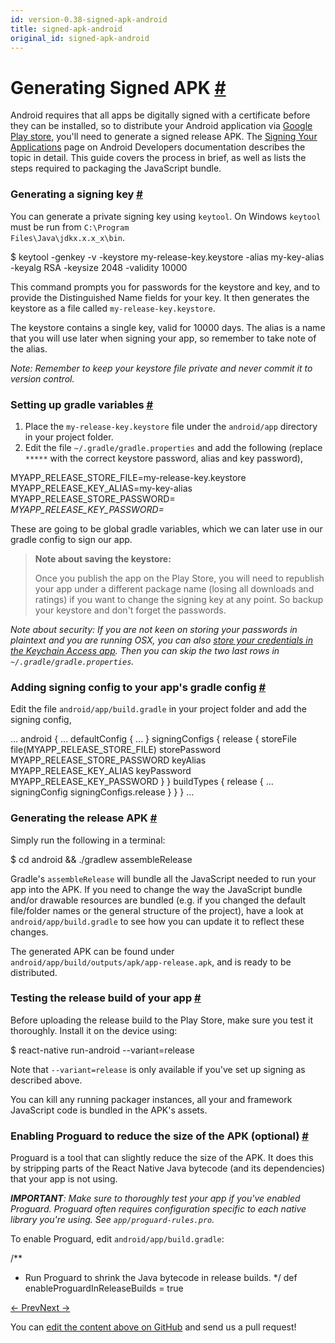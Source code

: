 ```yaml
---
id: version-0.38-signed-apk-android
title: signed-apk-android
original_id: signed-apk-android
---
```

<a id="content"></a><h1><a class="anchor" name="generating-signed-apk"></a>Generating Signed APK <a class="hash-link" href="docs/signed-apk-android.html#generating-signed-apk">#</a></h1><div><p>Android requires that all apps be digitally signed with a certificate before they can be installed, so to distribute your Android application via <a href="https://play.google.com/store" target="_blank">Google Play store</a>, you'll need to generate a signed release APK. The <a href="https://developer.android.com/tools/publishing/app-signing.html" target="_blank">Signing Your Applications</a> page on Android Developers documentation describes the topic in detail. This guide covers the process in brief, as well as lists the steps required to packaging the JavaScript bundle.</p><h3><a class="anchor" name="generating-a-signing-key"></a>Generating a signing key <a class="hash-link" href="docs/signed-apk-android.html#generating-a-signing-key">#</a></h3><p>You can generate a private signing key using <code>keytool</code>. On Windows <code>keytool</code> must be run from <code>C:\Program Files\Java\jdkx.x.x_x\bin</code>.</p><div class="prism language-javascript">$ keytool <span class="token operator">-</span>genkey <span class="token operator">-</span>v <span class="token operator">-</span>keystore my<span class="token operator">-</span>release<span class="token operator">-</span>key<span class="token punctuation">.</span>keystore <span class="token operator">-</span>alias my<span class="token operator">-</span>key<span class="token operator">-</span>alias <span class="token operator">-</span>keyalg RSA <span class="token operator">-</span>keysize <span class="token number">2048</span> <span class="token operator">-</span>validity <span class="token number">10000</span></div><p>This command prompts you for passwords for the keystore and key, and to provide the Distinguished Name fields for your key. It then generates the keystore as a file called <code>my-release-key.keystore</code>.</p><p>The keystore contains a single key, valid for 10000 days. The alias is a name that you will use later when signing your app, so remember to take note of the alias.</p><p><em>Note: Remember to keep your keystore file private and never commit it to version control.</em></p><h3><a class="anchor" name="setting-up-gradle-variables"></a>Setting up gradle variables <a class="hash-link" href="docs/signed-apk-android.html#setting-up-gradle-variables">#</a></h3><ol><li>Place the <code>my-release-key.keystore</code> file under the <code>android/app</code> directory in your project folder.</li><li>Edit the file <code>~/.gradle/gradle.properties</code> and add the following (replace <code>*****</code> with the correct keystore password, alias and key password),</li></ol><div class="prism language-javascript">MYAPP_RELEASE_STORE_FILE<span class="token operator">=</span>my<span class="token operator">-</span>release<span class="token operator">-</span>key<span class="token punctuation">.</span>keystore
MYAPP_RELEASE_KEY_ALIAS<span class="token operator">=</span>my<span class="token operator">-</span>key<span class="token operator">-</span>alias
MYAPP_RELEASE_STORE_PASSWORD<span class="token operator">=</span><span class="token operator">*</span><span class="token operator">*</span><span class="token operator">*</span><span class="token operator">*</span><span class="token operator">*</span>
MYAPP_RELEASE_KEY_PASSWORD<span class="token operator">=</span><span class="token operator">*</span><span class="token operator">*</span><span class="token operator">*</span><span class="token operator">*</span><span class="token operator">*</span></div><p>These are going to be global gradle variables, which we can later use in our gradle config to sign our app.</p><blockquote><p><strong>Note about saving the keystore:</strong></p><p>Once you publish the app on the Play Store, you will need to republish your app under a different package name (losing all downloads and ratings) if you want to change the signing key at any point. So backup your keystore and don't forget the passwords.</p></blockquote><p><em>Note about security: If you are not keen on storing your passwords in plaintext and you are running OSX, you can also <a href="https://pilloxa.gitlab.io/posts/safer-passwords-in-gradle/" target="_blank">store your credentials in the Keychain Access app</a>. Then you can skip the two last rows in <code>~/.gradle/gradle.properties</code>.</em></p><h3><a class="anchor" name="adding-signing-config-to-your-app-s-gradle-config"></a>Adding signing config to your app's gradle config <a class="hash-link" href="docs/signed-apk-android.html#adding-signing-config-to-your-app-s-gradle-config">#</a></h3><p>Edit the file <code>android/app/build.gradle</code> in your project folder and add the signing config,</p><div class="prism language-javascript"><span class="token punctuation">.</span><span class="token punctuation">.</span><span class="token punctuation">.</span>
android <span class="token punctuation">{</span>
    <span class="token punctuation">.</span><span class="token punctuation">.</span><span class="token punctuation">.</span>
    defaultConfig <span class="token punctuation">{</span> <span class="token punctuation">.</span><span class="token punctuation">.</span><span class="token punctuation">.</span> <span class="token punctuation">}</span>
    signingConfigs <span class="token punctuation">{</span>
        release <span class="token punctuation">{</span>
            storeFile <span class="token function">file<span class="token punctuation">(</span></span>MYAPP_RELEASE_STORE_FILE<span class="token punctuation">)</span>
            storePassword MYAPP_RELEASE_STORE_PASSWORD
            keyAlias MYAPP_RELEASE_KEY_ALIAS
            keyPassword MYAPP_RELEASE_KEY_PASSWORD
        <span class="token punctuation">}</span>
    <span class="token punctuation">}</span>
    buildTypes <span class="token punctuation">{</span>
        release <span class="token punctuation">{</span>
            <span class="token punctuation">.</span><span class="token punctuation">.</span><span class="token punctuation">.</span>
            signingConfig signingConfigs<span class="token punctuation">.</span>release
        <span class="token punctuation">}</span>
    <span class="token punctuation">}</span>
<span class="token punctuation">}</span>
<span class="token punctuation">.</span><span class="token punctuation">.</span><span class="token punctuation">.</span></div><h3><a class="anchor" name="generating-the-release-apk"></a>Generating the release APK <a class="hash-link" href="docs/signed-apk-android.html#generating-the-release-apk">#</a></h3><p>Simply run the following in a terminal:</p><div class="prism language-javascript">$ cd android &amp;&amp; <span class="token punctuation">.</span><span class="token operator">/</span>gradlew assembleRelease</div><p>Gradle's <code>assembleRelease</code> will bundle all the JavaScript needed to run your app into the APK. If you need to change the way the JavaScript bundle and/or drawable resources are bundled (e.g. if you changed the default file/folder names or the general structure of the project), have a look at <code>android/app/build.gradle</code> to see how you can update it to reflect these changes.</p><p>The generated APK can be found under <code>android/app/build/outputs/apk/app-release.apk</code>, and is ready to be distributed.</p><h3><a class="anchor" name="testing-the-release-build-of-your-app"></a>Testing the release build of your app <a class="hash-link" href="docs/signed-apk-android.html#testing-the-release-build-of-your-app">#</a></h3><p>Before uploading the release build to the Play Store, make sure you test it thoroughly. Install it on the device using:</p><div class="prism language-javascript">$ react<span class="token operator">-</span>native run<span class="token operator">-</span>android <span class="token operator">--</span>variant<span class="token operator">=</span>release</div><p>Note that <code>--variant=release</code> is only available if you've set up signing as described above.</p><p>You can kill any running packager instances, all your and framework JavaScript code is bundled in the APK's assets.</p><h3><a class="anchor" name="enabling-proguard-to-reduce-the-size-of-the-apk-optional"></a>Enabling Proguard to reduce the size of the APK (optional) <a class="hash-link" href="docs/signed-apk-android.html#enabling-proguard-to-reduce-the-size-of-the-apk-optional">#</a></h3><p>Proguard is a tool that can slightly reduce the size of the APK. It does this by stripping parts of the React Native Java bytecode (and its dependencies) that your app is not using.</p><p><em><strong>IMPORTANT</strong>: Make sure to thoroughly test your app if you've enabled Proguard. Proguard often requires configuration specific to each native library you're using. See <code>app/proguard-rules.pro</code>.</em></p><p>To enable Proguard, edit <code>android/app/build.gradle</code>:</p><div class="prism language-javascript"><span class="token comment" spellcheck="true">/**
 * Run Proguard to shrink the Java bytecode in release builds.
 */</span>
def enableProguardInReleaseBuilds <span class="token operator">=</span> <span class="token boolean">true</span></div></div><div class="docs-prevnext"><a class="docs-prev" href="docs/headless-js-android.html#content">← Prev</a><a class="docs-next" href="docs/android-ui-performance.html#content">Next →</a></div><p class="edit-page-block">You can <a target="_blank" href="https://github.com/facebook/react-native/blob/master/docs/SignedAPKAndroid.md">edit the content above on GitHub</a> and send us a pull request!</p>